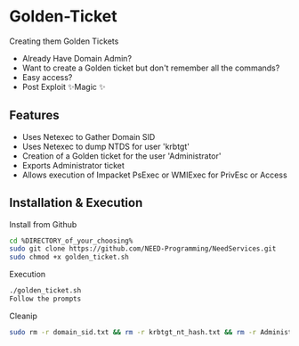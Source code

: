 # Golden-Ticket
Creating them Golden Tickets
- Already Have Domain Admin?
- Want to create a Golden ticket but don't remember all the commands?
- Easy access?
- Post Exploit ✨Magic ✨

## Features

- Uses Netexec to Gather Domain SID
- Uses Netexec to dump NTDS for user 'krbtgt'
- Creation of a Golden ticket for the user 'Administrator'
- Exports Administrator ticket
- Allows execution of Impacket PsExec or WMIExec for PrivEsc or Access

## Installation & Execution

Install from Github

```sh
cd %DIRECTORY_of_your_choosing%
sudo git clone https://github.com/NEED-Programming/NeedServices.git
sudo chmod +x golden_ticket.sh
```

Execution
```sh
./golden_ticket.sh
Follow the prompts
```

Cleanip
```sh
sudo rm -r domain_sid.txt && rm -r krbtgt_nt_hash.txt && rm -r Administrator.ccache
```
